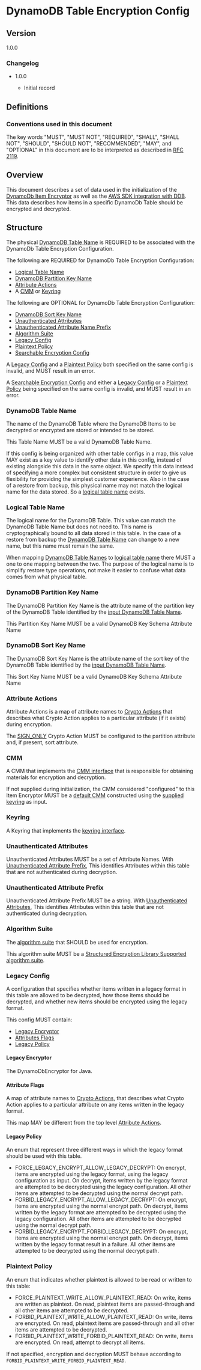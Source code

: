 [//]: # "Copyright Amazon.com Inc. or its affiliates. All Rights Reserved."
[//]: # "SPDX-License-Identifier: CC-BY-SA-4.0"

# DynamoDB Table Encryption Config

## Version

1.0.0

### Changelog

- 1.0.0

  - Initial record

## Definitions

### Conventions used in this document

The key words "MUST", "MUST NOT", "REQUIRED", "SHALL", "SHALL NOT", "SHOULD", "SHOULD NOT", "RECOMMENDED", "MAY", and "OPTIONAL"
in this document are to be interpreted as described in [RFC 2119](https://tools.ietf.org/html/rfc2119).

## Overview

This document describes a set of data used in the initialization of
the [DynamoDb Item Encryptor](./ddb-item-encryptor.md) as well as the
[AWS SDK integration with DDB](./ddb-sdk-integration.md).
This data describes how items in a specific DynamoDb Table
should be encrypted and decrypted.

## Structure

The physical [DynamoDB Table Name](#dynamodb-table-name) is REQUIRED
to be associated with the DynamoDb Table Encryption Configuration.

The following are REQUIRED for DynamoDb Table Encryption Configuration:

- [Logical Table Name](#logical-table-name)
- [DynamoDB Partition Key Name](#dynamodb-partition-key-name)
- [Attribute Actions](#attribute-actions)
- A [CMM](#cmm) or [Keyring](#keyring)

The following are OPTIONAL for DynamoDb Table Encryption Configuration:

- [DynamoDB Sort Key Name](#dynamodb-sort-key-name)
- [Unauthenticated Attributes](#unauthenticated-attributes)
- [Unauthenticated Attribute Name Prefix](#unauthenticated-attribute-prefix)
- [Algorithm Suite](#algorithm-suite)
- [Legacy Config](#legacy-config)
- [Plaintext Policy](#plaintext-policy)
- [Searchable Encryption Config](../searchable-encryption/search-config.md)

A [Legacy Config](#legacy-config)
and a [Plaintext Policy](#plaintext-policy)
both specified on the same config is invalid,
and MUST result in an error.

A [Searchable Encryption Config](../searchable-encryption/search-config.md)
and either a [Legacy Config](./ddb-table-encryption-config.md#legacy-config)
or a [Plaintext Policy](./ddb-table-encryption-config.md#plaintext-policy)
being specified on the same config is invalid,
and MUST result in an error.

### DynamoDB Table Name

The name of the DynamoDB Table where the
DynamoDB Items to be decrypted or encrypted
are stored or intended to be stored.

This Table Name MUST be a valid DynamoDB Table Name.

If this config is being organized with other table configs in a map,
this value MAY exist as a key value to identify other data in this config,
instead of existing alongside this data in the same object.
We specify this data instead of specifying a more complex
but consistent structure in order to give us flexibility for providing the
simplest customer experience.
Also in the case of a restore from backup,
this physical name may not match the logical name for the data stored.
So a [logical table name](#logical-table-name) exists.

### Logical Table Name

The logical name for the DynamoDB Table.
This value can match the DynamoDB Table Name
but does not need to.
This name is cryptographically bound to all data stored in this table.
In the case of a restore from backup
the [DynamoDB Table Name](#dynamodb-table-name) can change to a new name,
but this name must remain the same.

When mapping [DynamoDB Table Names](#dynamodb-table-name) to [logical table name](#logical-table-name)
there MUST a one to one mapping between the two.
The purpose of the logical name is to simplify restore type operations,
not make it easier to confuse what data comes from what physical table.

### DynamoDB Partition Key Name

The DynamoDB Partition Key Name is the attribute name of the partition key of the DynamoDB Table
identified by the [input DynamoDB Table Name](#dynamodb-table-name).

This Partition Key Name MUST be a valid DynamoDB Key Schema Attribute Name

### DynamoDB Sort Key Name

The DynamoDB Sort Key Name is the attribute name of the sort key
of the DynamoDB Table identified by the [input DynamoDB Table Name](#dynamodb-table-name).

This Sort Key Name MUST be a valid DynamoDB Key Schema Attribute Name

### Attribute Actions

Attribute Actions is a map of attribute names to
[Crypto Actions](../structured-encryption/structures.md#crypto-action)
that describes what Crypto Action applies to a particular attribute
(if it exists) during encryption.

The [SIGN_ONLY](../structured-encryption/structures.md#signonly) Crypto Action
MUST be configured to the partition attribute and, if present, sort attribute.

### CMM

A CMM that implements the [CMM interface](https://github.com/awslabs/aws-encryption-sdk-specification/blob/master/framework/cmm-interface.md)
that is responsible for obtaining materials for encryption and decryption.

If not supplied during initialization,
the CMM considered "configured" to this
Item Encryptor MUST be a
[default CMM](https://github.com/awslabs/aws-encryption-sdk-specification/blob/master/framework/default-cmm.md)
constructed using the [supplied keyring](#keyring) as input.

### Keyring

A Keyring that implements the [keyring interface](https://github.com/awslabs/aws-encryption-sdk-specification/blob/master/framework/keyring-interface.md).

### Unauthenticated Attributes

Unauthenticated Attributes MUST be a set of Attribute Names.
With [Unauthenticated Attribute Prefix](#unauthenticated-attribute-prefix),
This identifies Attributes within this table
that are not authenticated during decryption.

### Unauthenticated Attribute Prefix

Unauthenticated Attribute Prefix MUST be a string.
With [Unauthenticated Attributes](#unauthenticated-attributes),
This identifies Attributes within this table
that are not authenticated during decryption.

### Algorithm Suite

The [algorithm suite](../../submodules/MaterialProviders/aws-encryption-sdk-specification/framework/algorithm-suites.md) that SHOULD be used for encryption.

This algorithm suite MUST be a [Structured Encryption Library Supported algorithm suite](../../submodules/MaterialProviders/aws-encryption-sdk-specification/framework/algorithm-suites.md).

### Legacy Config

A configuration that specifies whether items written in a legacy format in this table are allowed to be decrypted,
how those items should be decrypted,
and whether new items should be encrypted using the legacy format.

This config MUST contain:
- [Legacy Encryptor](#legacy-encryptor)
- [Attributes Flags](#attribute-flags)
- [Legacy Policy](#legacy-policy)

#### Legacy Encryptor

The DynamoDbEncryptor for Java.

#### Attribute Flags

A map of attribute names to [Crypto Actions](../structured-encryption/structures.md#crypto-action),
that describes what Crypto Action applies to a particular attribute
on any items written in the legacy format.

This map MAY be different from the top level [Attribute Actions](#attribute-actions).

#### Legacy Policy

An enum that represent three different ways in which the legacy format should be used with this table.

- FORCE_LEGACY_ENCRYPT_ALLOW_LEGACY_DECRYPT: On encrypt, items are encrypted using the legacy format,
  using the legacy configuration as input.
  On decrypt, items written by the legacy format are attempted to be decrypted using the
  legacy configuration.
  All other items are attempted to be decrypted using the normal decrypt path.
- FORBID_LEGACY_ENCRYPT_ALLOW_LEGACY_DECRYPT: On encrypt, items are encrypted using the normal encrypt path.
  On decrypt, items written by the legacy format are attempted to be decrypted using the
  legacy configuration.
  All other items are attempted to be decrypted using the normal decrypt path.
- FORBID_LEGACY_ENCRYPT_FORBID_LEGACY_DECRYPT: On encrypt, items are encrypted using the normal encrypt path.
  On decrypt, items written by the legacy format result in a failure.
  All other items are attempted to be decrypted using the normal decrypt path.

### Plaintext Policy

An enum that indicates whether plaintext is allowed to be read or written to this table:

- FORCE_PLAINTEXT_WRITE_ALLOW_PLAINTEXT_READ: On write, items are written as plaintext.
  On read, plaintext items are passed-through and all other items are attempted to be decrypted.
- FORBID_PLAINTEXT_WRITE_ALLOW_PLAINTEXT_READ: On write, items are encrypted.
  On read, plaintext items are passed-through and all other items are attempted to be decrypted.
- FORBID_PLAINTEXT_WRITE_FORBID_PLAINTEXT_READ: On write, items are encrypted.
  On read, attempt to decrypt all items.

If not specified, encryption and decryption MUST behave according to `FORBID_PLAINTEXT_WRITE_FORBID_PLAINTEXT_READ`.
